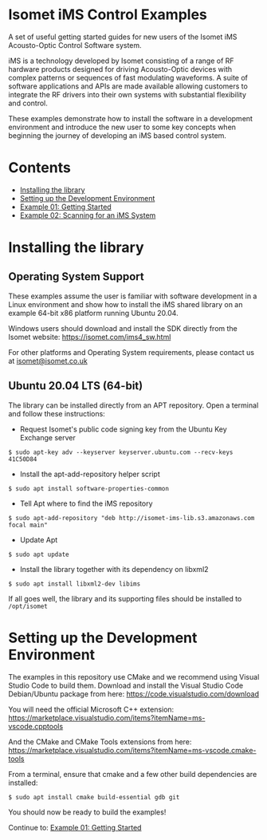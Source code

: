 # Isomet iMS Control Examples
A set of useful getting started guides for new users of the Isomet iMS Acousto-Optic Control Software system.

iMS is a technology developed by Isomet consisting of a range of RF hardware products designed for driving Acousto-Optic devices with complex patterns or sequences of fast modulating waveforms.  A suite of software applications and APIs are made available allowing customers to integrate the RF drivers into their own systems with substantial flexibility and control.

These examples demonstrate how to install the software in a development environment and introduce the new user to some key concepts when beginning the journey of developing an iMS based control system.

# Contents
* [Installing the library](#installing-the-library)
* [Setting up the Development Environment](#setting-up-the-development-environment)
* [Example 01: Getting Started](01-GettingStarted/README.md)
* [Example 02: Scanning for an iMS System](02-ScanConnect/README.md)

# Installing the library

## Operating System Support
These examples assume the user is familiar with software development in a Linux environment and show how to install the iMS shared library on an example 64-bit x86 platform running Ubuntu 20.04.

Windows users should download and install the SDK directly from the Isomet website: https://isomet.com/ims4_sw.html

For other platforms and Operating System requirements, please contact us at isomet@isomet.co.uk

## Ubuntu 20.04 LTS (64-bit)

The library can be installed directly from an APT repository.  Open a terminal and follow these instructions:

* Request Isomet's public code signing key from the Ubuntu Key Exchange server

`$ sudo apt-key adv --keyserver keyserver.ubuntu.com --recv-keys 41C50D84`
* Install the apt-add-repository helper script

`$ sudo apt install software-properties-common`
* Tell Apt where to find the iMS repository

`$ sudo apt-add-repository "deb http://isomet-ims-lib.s3.amazonaws.com focal main"`
* Update Apt

`$ sudo apt update`
* Install the library together with its dependency on libxml2

`$ sudo apt install libxml2-dev libims`

If all goes well, the library and its supporting files should be installed to `/opt/isomet`

# Setting up the Development Environment

The examples in this repository use CMake and we recommend using Visual Studio Code to build them. Download and install the Visual Studio Code Debian/Ubuntu package from here: https://code.visualstudio.com/download

You will need the official Microsoft C++ extension: https://marketplace.visualstudio.com/items?itemName=ms-vscode.cpptools

And the CMake and CMake Tools extensions from here: https://marketplace.visualstudio.com/items?itemName=ms-vscode.cmake-tools

From a terminal, ensure that cmake and a few other build dependencies are installed:

`$ sudo apt install cmake build-essential gdb git`

You should now be ready to build the examples!

Continue to: [Example 01: Getting Started](01-GettingStarted/README.md)
